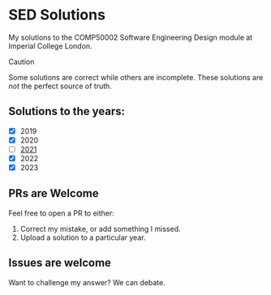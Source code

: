 # SED Solutions

My solutions to the COMP50002 Software Engineering Design module at Imperial College London.

> [!CAUTION]
> Some solutions are correct while others are incomplete. These solutions are _not_ the perfect source of truth.

## Solutions to the years:

- [x] 2019
- [x] 2020
- [ ] [2021](#prs-are-welcome)
- [x] 2022
- [x] 2023

## PRs are Welcome

Feel free to open a PR to either:

1. Correct my mistake, or add something I missed.
2. Upload a solution to a particular year.

## Issues are welcome

Want to challenge my answer? We can debate.

